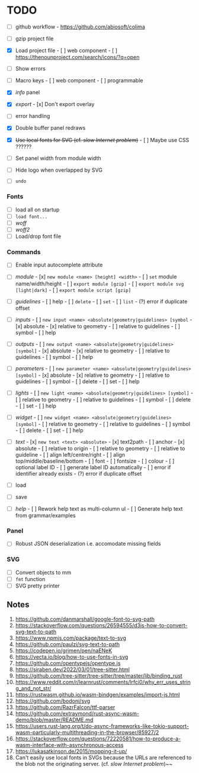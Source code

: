 # TODO

- [ ] github workflow
      - https://github.com/abiosoft/colima

- [ ] gzip project file
- [x] Load project file
      - [ ] web component
      - [ ] https://thenounproject.com/search/icons/?q=open
- [ ] Show errors
- [ ] Macro keys
      - [ ] web component
      - [ ] programmable

- [x] _info_ panel
- [x] _export_
      - [x] Don't export overlay

- [ ] error handling
- [x] Double buffer panel redraws
- [x] ~~Use local fonts for SVG (cf. _slow Internet problem_)~~
      - [ ] Maybe use CSS ??????
- [ ] Set panel width from module width
- [ ] Hide logo when overlapped by SVG
- [ ] `undo`


### Fonts 
- [ ] load all on startup
- [ ] `load font...`
- [ ] _woff_
- [ ] _woff2_
- [ ] Load/drop font file

### Commands
- [ ] Enable input autocomplete attribute

- [ ] _module_
      - [x] `new module <name> [height] <width>`
      - [ ] `set` module name/width/height
      - [ ] `export module [gzip]`
      - [ ] `export module svg [light|dark]`
      - [ ] `export module script [gzip]`

- [ ] _guidelines_
      - [ ] help
      - [ ] `delete`
      - [ ] `set`
      - [ ] `list`
      - (?) error if duplicate offset

- [ ] _inputs_
      - [ ] `new input <name> <absolute|geometry|guidelines> [symbol`
      - [x] absolute
      - [x] relative to geometry
      - [ ] relative to guidelines
      - [ ] symbol
      - [ ] help

- [ ] _outputs_
      - [ ] `new output <name> <absolute|geometry|guidelines> [symbol]`
      - [x] absolute
      - [x] relative to geometry
      - [ ] relative to guidelines
      - [ ] symbol
      - [ ] help

- [ ] _parameters_
      - [ ] `new parameter <name> <absolute|geometry|guidelines> [symbol]`
      - [x] absolute
      - [x] relative to geometry
      - [ ] relative to guidelines
      - [ ] symbol
      - [ ] delete
      - [ ] set
      - [ ] help

- [ ] _lights_
      - [ ] `new light <name> <absolute|geometry|guidelines> [symbol]`
      - [ ] relative to geometry
      - [ ] relative to guidelines
      - [ ] symbol
      - [ ] delete
      - [ ] set
      - [ ] help

- [ ] _widget_
      - [ ] `new widget <name> <absolute|geometry|guidelines> [symbol]`
      - [ ] relative to geometry
      - [ ] relative to guidelines
      - [ ] symbol
      - [ ] delete
      - [ ] set
      - [ ] help

- [ ] _text_
      - [x] `new text <text> <absolute>`
      - [x] text2path
      - [ ] anchor
            - [x] absolute
            - [ ] relative to origin
            - [ ] relative to geometry
            - [ ] relative to guideline
      - [ ] align left/centre/right
      - [ ] align top/middle/baseline/bottom
      - [ ] font
      - [ ] fontsize
      - [ ] colour
      - [ ] optional label ID
      - [ ] generate label ID automatically
      - [ ] error if identifier already exists
      - (?) error if duplicate offset

- [ ] load
- [ ] save

- [ ] _help_
       - [ ] Rework help text as multi-column ul
       - [ ] Generate help text from grammar/examples


### Panel
- [ ] Robust JSON deserialization i.e. accomodate missing fields

### SVG
- [ ] Convert objects to mm
- [ ] `fmt` function 
- [ ] SVG pretty printer

## Notes

1.  https://github.com/danmarshall/google-font-to-svg-path
2.  https://stackoverflow.com/questions/26594555/d3js-how-to-convert-svg-text-to-path
3.  https://www.npmjs.com/package/text-to-svg
4.  https://github.com/paulzi/svg-text-to-path
5.  https://codepen.io/grimen/pen/naENeK
6.  https://vecta.io/blog/how-to-use-fonts-in-svg
7.  https://github.com/opentypejs/opentype.js
8.  https://siraben.dev/2022/03/01/tree-sitter.html
9.  https://github.com/tree-sitter/tree-sitter/tree/master/lib/binding_rust
10. https://www.reddit.com/r/learnrust/comments/lrfci0/why_err_uses_string_and_not_str/
11. https://rustwasm.github.io/wasm-bindgen/examples/import-js.html
12. https://github.com/bodoni/svg
13. https://github.com/RazrFalcon/ttf-parser
14. https://github.com/extraymond/rust-async-wasm-demo/blob/master/README.md
15. https://users.rust-lang.org/t/do-async-frameworks-like-tokio-support-wasm-particularly-multithreading-in-the-browser/85927/2
16. https://stackoverflow.com/questions/72220581/how-to-produce-a-wasm-interface-with-asynchronous-access
17. https://lukasatkinson.de/2015/mopping-it-up/
18. Can't easily use local fonts in SVGs because the URLs are referenced to the blob not the originating server.
    (cf. _slow Internet problem_)~~


